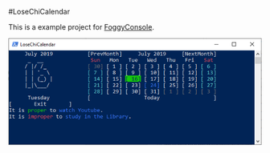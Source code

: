 #LoseChiCalendar

This is a example project for [FoggyConsole](https://github.com/WenceyWang/FoggyConsole "FoggyConsole").

![DemoImage](Demo.png "Demo Image")

